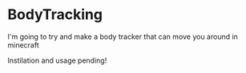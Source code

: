 # BodyTracking
I'm going to try and make a body tracker that can move you around in minecraft

Instilation and usage pending!
